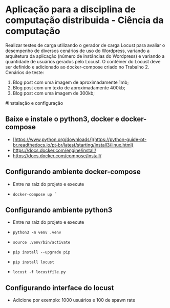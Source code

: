 # Aplicação para a disciplina de computação distribuida - Ciência da computação

Realizar testes de carga utilizando o gerador de carga Locust para avaliar o desempenho de diversos cenários de uso do Wordpress, variando a arquitetura da aplicação (número de instâncias do Wordpress) e variando a quantidade de usuários gerados pelo Locust. O contêiner do Locust deve ser definido e adicionado ao docker-compose criado no Trabalho 2.
Cenários de teste:
1) Blog post com uma imagem de aproximadamente 1mb;
2) Blog post com um texto de aproximadamente 400kb;
3) Blog post com uma imagem de 300kb;

#Instalação e configuração

## Baixe e instale o python3, docker e docker-compose
- [https://www.python.org/downloads/](https://python-guide-pt-br.readthedocs.io/pt-br/latest/starting/install3/linux.html)
- https://docs.docker.com/engine/install/
- https://docs.docker.com/compose/install/

## Configurando ambiente docker-compose

- Entre na raiz do projeto e execute

- `docker-compose up ´`

## Configurando ambiente python3

- Entre na raiz do projeto e execute

- `python3 -m venv .venv`

- `source .venv/bin/activate`

- `pip install --upgrade pip`

- `pip install locust`

- `locust -f locustfile.py`

## Configurando interface do locust

- Adicione por exemplo: 1000 usuários e 100 de spawn rate
